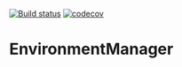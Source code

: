 [![Build status](https://ci.appveyor.com/api/projects/status/63krdwkr24rwrckr/branch/master?svg=true)](https://ci.appveyor.com/project/joekucera2002/environmentmanager-client/branch/master)
[![codecov](https://codecov.io/gh/joekucera2002/EnvironmentManager-Client/branch/master/graph/badge.svg?token=FKHK5SWJ23)](https://codecov.io/gh/joekucera2002/EnvironmentManager-Client)

# EnvironmentManager
